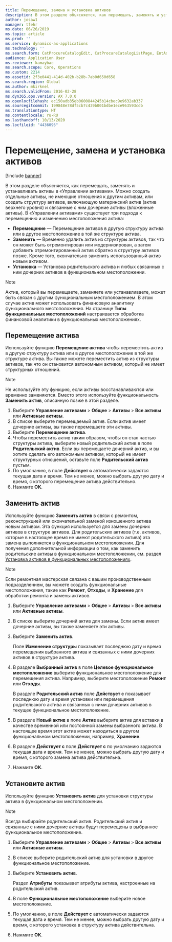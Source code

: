 ```yaml
---
title: Перемещение, замена и установка активов
description: В этом разделе объясняется, как перемещать, заменять и устанавливать активы в «Управлении активами».
author: josaw1
manager: tfehr
ms.date: 06/26/2019
ms.topic: article
ms.prod: ''
ms.service: dynamics-ax-applications
ms.technology: ''
ms.search.form: CatProcureCatalogEdit, CatProcureCatalogListPage, EntAssetObjectReplace, EntAssetObjectInstallLookup, EntAssetObjectMove, EntAssetObjectTableEditSubObjects
audience: Application User
ms.reviewer: kamaybac
ms.search.scope: Core, Operations
ms.custom: 2214
ms.assetid: 2f3e0441-414d-402b-b28b-7ab0d650d658
ms.search.region: Global
ms.author: mkirknel
ms.search.validFrom: 2016-02-28
ms.dyn365.ops.version: AX 7.0.0
ms.openlocfilehash: ec150adb35eb0600844245b14cbec9e9632ab337
ms.sourcegitcommit: 199848e78df5cb7c439b001bdbe1ece963593cdb
ms.translationtype: HT
ms.contentlocale: ru-RU
ms.lasthandoff: 10/13/2020
ms.locfileid: "4436095"
---
```

# <a name="move-replace-and-install-assets"></a>Перемещение, замена и установка активов

[!include [banner](../../includes/banner.md)]

 

В этом разделе объясняется, как перемещать, заменять и устанавливать активы в «Управлении активами». Можно создать отдельные активы, не имеющие отношения к другим активам, или создать структуру активов, включающую материнский актив (актив верхнего уровня) и связанные с ним дочерние активы (вложенные активы). В «Управлении активами» существует три подхода к перемещению и изменению местоположения актива:

- **Перемещение** — Перемещение активов в другую структуру актива или в другое местоположение в той же структуре актива.
- **Заменить** — Временно удалить актив из структуры активов, так что он может быть отремонтирован или модернизирован, а затем добавить отремонтированный актив обратно в структуру активов позже. Кроме того, окончательно заменить использованный актив новым активом.
- **Установка** — Установка родительского актива и любых связанных с ним дочерних активов в функциональном местоположении.

> [!NOTE]
> Актив, который вы перемещаете, заменяете или устанавливаете, может быть связан с другим функциональным местоположением. В этом случае актив может использовать финансовую аналитику функционального местоположения. На странице **Типы функциональных местоположений** настраивается обработка финансовой аналитики в функциональных местоположениях.

## <a name="move-asset"></a>Перемещение актива

Используйте функцию **Перемещение актива** чтобы переместить актив в другую структуру актива или в другое местоположение в той же структуре актива. Вы также можете переместить актив из структуры активов, так что он становится автономным активом, который не имеет структурных отношений.

> [!NOTE]
> Не используйте эту функцию, если активы восстанавливаются или временно заменяются. Вместо этого используйте функциональность **Заменить актив**, описанную позже в этой разделе.

1. Выберите **Управление активами** \> **Общее** \> **Активы** \> **Все активы** или **Активные активы**.
2. В списке выберите перемещаемый актив. Если актив имеет дочерние активы, вы также перемещаете эти активы.
3. Выберите **Перемещение актива**.
4. Чтобы переместить актив таким образом, чтобы он стал частью структуры актива, выберите новый родительский актив в поле **Родительский актив**. Если вы перемещаете дочерний актив, и вы хотите сделать его автономным активом, который не имеет структурных отношений, оставьте поле **Родительский актив** пустым.
5. По умолчанию, в поле **Действует с** автоматически задаются текущая дата и время. Тем не менее, можно выбрать другую дату и время, с которого перемещение актива действительно.
6. Нажмите **ОК**.

## <a name="replace-asset"></a>Заменить актив

Используйте функцию **Заменить актив** в связи с ремонтом, реконструкцией или окончательной заменой изношенного актива новым активом. Эта функция используется для замены дочерних активов в структуре активов. Для родительских активов (т.е. активов, которые в настоящее время не имеют родительского актива) эта замена выполняется в функциональном местоположении. Для получения дополнительной информации о том, как заменить родительские активы в функциональном местоположении, см. раздел [Установка активов в функциональных местоположениях](../functional-locations/install-objects-on-functional-locations.md).

> [!NOTE]
> Если ремонтная мастерская связана с вашим производственным подразделением, вы можете создать функциональные местоположения, такие как **Ремонт**, **Отходы**, и **Хранение** для обработки ремонта и замены активов.

1. Выберите **Управление активами** \> **Общее** \> **Активы** \> **Все активы** или **Активные активы**.
2. В списке выберите дочерний актив для замены. Если актив имеет дочерние активы, вы также заменяете эти активы.
3. Выберите **Заменить актив**.

    Поле **Изменение структуры** показывает последнюю дату и время перемещения выбранного актива и связанных с ними дочерних активов в структуре актива.

4. В разделе **Выбранный актив** в поле **Целевое функциональное местоположение** выберите функциональное местоположение для перемещения актива. Например, выберите местоположение **Ремонт** или **Отходы**.

    В разделе **Родительский актив** поле **Действует с** показывает последнюю дату и время установки или перемещения родительского актива и связанных с ними дочерних активов в текущее функциональное местоположение.

5. В разделе **Новый актив** в поле **Актив** выберите актив для вставки в качестве временной или постоянной замены выбранного актива. В настоящее время этот актив может находиться в другом функциональном местоположении, например, **Хранение**.
7. В разделе **Действует с** поле **Действует с** по умолчанию задаются текущая дата и время. Тем не менее, можно выбрать другую дату и время, с которого замена актива действительна.
8. Нажмите **ОК**.

## <a name="install-asset"></a>Установите актив

Используйте функцию **Установить актив** для установки структуры актива в функциональном местоположении.

> [!NOTE]
> Всегда выбирайте родительский актив. Родительский актив и связанные с ними дочерние активы будут перемещены в выбранное функциональное местоположение.

1. Выберите **Управление активами** \> **Общее** \> **Активы** \> **Все активы** или **Активные активы**.
2. В списке выберите родительский актив для установки в другое функциональное местоположение.
3. Выберите **Установить актив**.

    Раздел **Атрибуты** показывает атрибуты актива, настроенные на родительский актив.

4. В поле **Функциональное местоположение** выберите новое местоположение.
5. По умолчанию, в поле **Действует с** автоматически задаются текущая дата и время. Тем не менее, можно выбрать другую дату и время, с которого установка в структуру актива действительна.
6. Нажмите **ОК**.
